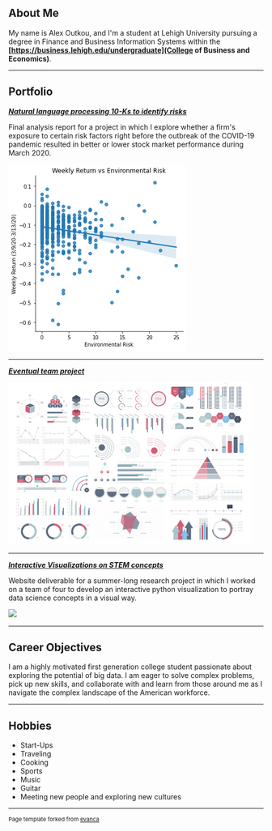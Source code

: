 ## About Me

My name is Alex Outkou, and I'm a student at Lehigh University pursuing a degree in Finance and Business Information Systems within the **[https://business.lehigh.edu/undergraduate](College of Business and Economics)**. 

<!-- Upload your own photo and change the path -->

---

## Portfolio

<!-- You can link to other websites, PDFs in this repo, and other pages in this repo -->

_**[Natural language processing 10-Ks to identify risks](analysis_report)**_

Final analysis report for a project in which I explore whether a firm's exposure to certain risk factors right before the outbreak of the COVID-19 pandemic resulted in better or lower stock market performance during March 2020. 

<img src="images/output_42_0.png?raw=true"/>

---

_**[Eventual team project](https://donbowen.github.io/teamproject/)**_

<img src="images/dummy_thumbnail.jpg?raw=true"/>

---

_**[Interactive Visualizations on STEM concepts](https://srrweb.cc.lehigh.edu/app/)**_

Website deliverable for a summer-long research project in which I worked on a team of four to develop an interactive python visualization to portray data science concepts in a visual way. 

<img src="images/data science.jpg?raw=true"/>

---

## Career Objectives

I am a highly motivated first generation college student passionate about exploring the potential of big data. I am eager to solve complex problems, pick up new skills, and collaborate with and learn from those around me as I navigate the complex landscape of the American workforce.

---

## Hobbies

 * Start-Ups 
 * Traveling
 * Cooking 
 * Sports
 * Music
 * Guitar 
 * Meeting new people and exploring new cultures

---
<p style="font-size:11px">Page template forked from <a href="https://github.com/evanca/quick-portfolio">evanca</a></p>
<!-- Remove above link if you don't want to attibute -->
